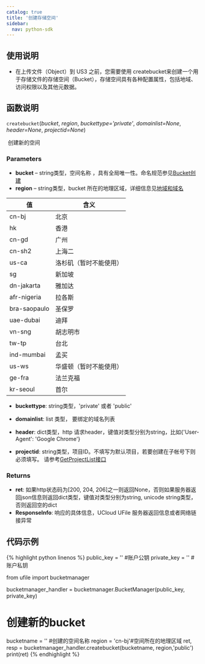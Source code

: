 ```yaml
---
catalog: true  
title: '创建存储空间'
sidebar:
  nav: python-sdk
---
```



## 使用说明

* 在上传文件（Object）到 US3 之前，您需要使用 createbucket来创建一个用于存储文件的存储空间（Bucket），存储空间具有各种配置属性，包括地域、访问权限以及其他元数据。

## 函数说明

`createbucket`(*bucket*, *region*, *buckettype='private'*, *domainlist=None*, *header=None*, *projectid=None*)

​				创建新的空间

### Parameters

-  **bucket** – string类型，空间名称 ，具有全局唯一性。命名规范参见[Bucket创建](https://docs.ucloud.cn/api/ufile-api/create_bucket)
-  **region** – string类型，bucket 所在的地理区域，详细信息见[地域和域名](https://docs.ucloud.cn/ufile/introduction/region)

| 值    | 含义 |
| ----- | ---- |
| cn-bj | 北京 |
| hk |香港|
| cn-gd |广州|
|cn-sh2|上海二|
| us-ca        | 洛杉矶（暂时不能使用） |
| sg           | 新加坡                 |
|dn-jakarta|雅加达|
|afr-nigeria|拉各斯|
|bra-saopaulo|圣保罗|
| uae-dubai    |迪拜|
|vn-sng|胡志明市|
|tw-tp|台北|
|ind-mumbai|孟买|
|us-ws|华盛顿（暂时不能使用）|
|ge-fra|法兰克福|
|kr-seoul|首尔|

* **buckettype**: string类型，'private' 或者 'public'

* **domainlist**: list 类型， 要绑定的域名列表

* **header**: dict类型，http 请求header，键值对类型分别为string，比如{'User-Agent': 'Google Chrome'}

* **projectid**: string类型，项目ID。不填写为默认项目，若要创建在子帐号下则必须填写。 请参考[GetProjectList接口](https://docs.ucloud.cn/api/summary/get_project_list)


### Returns

* **ret**: 如果http状态码为[200, 204, 206]之一则返回None，否则如果服务器返回json信息则返回dict类型，键值对类型分别为string, unicode string类型，否则返回空的dict
* **ResponseInfo**: 响应的具体信息，UCloud UFile 服务器返回信息或者网络链接异常

## 代码示例

<div class="copyable" markdown="1">

{% highlight python linenos %}
public_key = ''         #账户公钥
private_key = ''        #账户私钥


from ufile import bucketmanager

bucketmanager_handler = bucketmanager.BucketManager(public_key, private_key)

# 创建新的bucket
bucketname = '' #创建的空间名称
region = 'cn-bj'#空间所在的地理区域
ret, resp = bucketmanager_handler.createbucket(bucketname, region,'public')
print(ret)
{% endhighlight %}

</div>